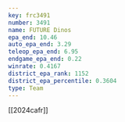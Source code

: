 ```yaml
---
key: frc3491
number: 3491
name: FUTURE Dinos
epa_end: 10.46
auto_epa_end: 3.29
teleop_epa_end: 6.95
endgame_epa_end: 0.22
winrate: 0.4167
district_epa_rank: 1152
district_epa_percentile: 0.3604
type: Team
---
```

[[2024cafr]]
